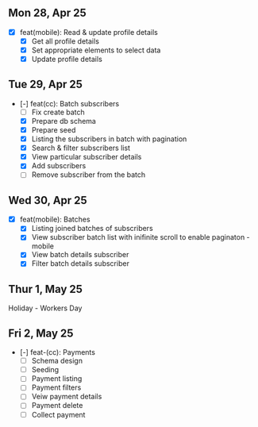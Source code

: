 ## Mon 28, Apr 25

- [x] feat(mobile): Read & update profile details
  - [x] Get all profile details
  - [x] Set appropriate elements to select data
  - [x] Update profile details

## Tue 29, Apr 25

- [-] feat(cc): Batch subscribers
  - [ ] Fix create batch
  - [x] Prepare db schema
  - [x] Prepare seed
  - [x] Listing the subscribers in batch with pagination
  - [x] Search & filter subscribers list
  - [x] View particular subscriber details
  - [x] Add subscribers
  - [ ] Remove subscriber from the batch

## Wed 30, Apr 25

- [x] feat(mobile): Batches
  - [x] Listing joined batches of subscribers
  - [x] View subscriber batch list with inifinite scroll to enable paginaton - mobile
  - [x] View batch details subscriber
  - [x] Filter batch details subscriber

## Thur 1, May 25

Holiday - Workers Day

## Fri 2, May 25

- [-] feat-(cc): Payments
  - [ ] Schema design
  - [ ] Seeding
  - [ ] Payment listing
  - [ ] Payment filters
  - [ ] Veiw payment details
  - [ ] Payment delete
  - [ ] Collect payment
